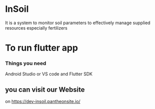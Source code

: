 # InSoil
It is a system to monitor soil parameters to effectively manage supplied resources especially fertilizers
# To run flutter app 
### Things you need 
Android Studio or VS code 
and Flutter SDK
## you can visit our Website
on https://dev-insoil.pantheonsite.io/

